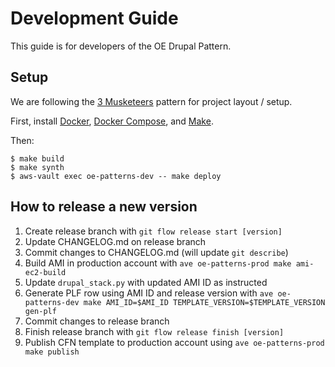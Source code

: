 
# Development Guide

This guide is for developers of the OE Drupal Pattern.

## Setup

We are following the [3 Musketeers](https://3musketeers.io/) pattern for project layout / setup.

First, install [Docker](https://www.docker.com/), [Docker Compose](https://docs.docker.com/compose/), and [Make](https://www.gnu.org/software/make/).

Then:

    $ make build
    $ make synth
    $ aws-vault exec oe-patterns-dev -- make deploy

## How to release a new version

1. Create release branch with `git flow release start [version]`
1. Update CHANGELOG.md on release branch
1. Commit changes to CHANGELOG.md (will update `git describe`)
1. Build AMI in production account with `ave oe-patterns-prod make ami-ec2-build`
1. Update `drupal_stack.py` with updated AMI ID as instructed
1. Generate PLF row using AMI ID and release version with `ave oe-patterns-dev make AMI_ID=$AMI_ID TEMPLATE_VERSION=$TEMPLATE_VERSION gen-plf`
1. Commit changes to release branch
1. Finish release branch with `git flow release finish [version]`
1. Publish CFN template to production account using `ave oe-patterns-prod make publish`
